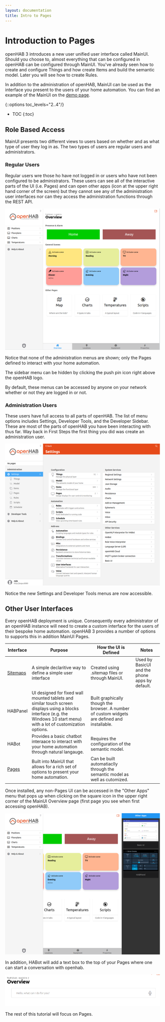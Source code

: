 ```yaml
---
layout: documentation
title: Intro to Pages
---
```


# Introduction to Pages

openHAB 3 introduces a new user unified user interface called MainUI.
Should you choose to, almost everything that can be configured in openHAB can be configured through MainUI.
You've already seen how to create and configure Things and how create Items and build the semantic model.
Later you will see how to create Rules.

In addition to the administration of openHAB, MainUI can be used as the interface you present to the users of your home automation.
You can find an example of the MainUI on the [demo page](https://demo.openhab.org/#!/).

{::options toc_levels="2..4"/}

- TOC
{:toc}

## Role Based Access

MainUI presents two different views to users based on whether and as what type of user they log in as.
The two types of users are regular users and administrators.

### Regular Users

Regular users wre those ho have not logged in or users who have not been configured to be administrators.
These users can see all of the interactive parts of the UI (i.e. Pages) and can open other apps (icon at the upper right hand corner of the screen) but they cannot see any of the administration user interfaces nor can they access the administration functions through the REST API.

![regular user view](images/regular_user.png)

Notice that none of the administration menus are shown; only the Pages defined to interact with your home automation.

The sidebar menu can be hidden by clicking the push pin icon right above the openHAB logo.

By default, these menus can be accessed by anyone on your network whether or not they are logged in or not.

### Administration Users

These users have full access to all parts of openHAB.
The list of menu options includes Settings, Developer Tools, and the Developer Sidebar.
These are most of the parts of openHAB you have been interacting with thus far.
Way back in First Steps the first thing you did was create an administration user.

![admin user view](images/admin_user.png)

Notice the new Settings and Developer Tools menus are now accessible.

## Other User Interfaces

Every openHAB deployment is unique.
Consequently every administrator of an openHAB instance will need to create a custom interface for the users of their bespoke home automation.
openHAB 3 provides a number of options to supports this in addition MainUI Pages.

Interface | Purpose | How the UI is Defined | Notes
-|-|-|-
[Sitemaps]({{base}}/ui/sitemaps.html) | A simple declaritive way to define a simple user interface | Created using .sitemap files or through MainUI. | Used by BasicUI and the phone apps by default.
HABPanel <!-- Where did the HABPanel docs go? --> | UI designed for fixed wall mounted tablets and similar touch screen displays using a blocks interface (e.g. the Windows 10 start menu) with a lot of customization options. | Built graphically though the browser. A number of custom widgets are defined and installable.
HABot <!-- Where did the HABot docs go? --> | Provides a basic chatbot interaace to interact with your home automation through natural langauge. | Requires the configuration of the semantic model.
[Pages]({{base}}/ui/index.html) | Built into MainUI that allows for a rich set of options to present your home automation. | Can be built automatiaclly through the semantic model as well as cutomized.

Once installed, any non-Pages UI can be accessed in the "Other Apps" menu that pops up when clicking on the square icon in the upper right corner of the MainUI Overview page (first page you see when first accessing openHAB).

![other apps menu](images/other_apps.png)

In addition, HABot will add a text box to the top of your Pages where one can start a conversation with openhab.

![HABot text entry](images/habot_text.png)

The rest of this tutorial will focus on Pages.
